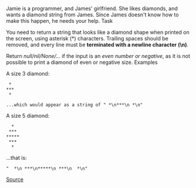 Jamie is a programmer, and James' girlfriend. She likes diamonds, and wants a diamond string from James. Since James doesn't know how to make this happen, he needs your help.
Task

You need to return a string that looks like a diamond shape when printed on the screen, using asterisk (*) characters. Trailing spaces should be removed, and every line must be **terminated with a newline character (\n)**.

Return *null/nil/None/...* if the input is an *even number or negative*, as it is not possible to print a diamond of even or negative size.
Examples

A size 3 diamond:
```
 *
***
 *

...which would appear as a string of " *\n***\n *\n"
```

A size 5 diamond:
```
  *
 ***
*****
 ***
  *
```

...that is:
```
"  *\n ***\n*****\n ***\n  *\n"
```

[Source](https://www.codewars.com/kata/5503013e34137eeeaa001648)
